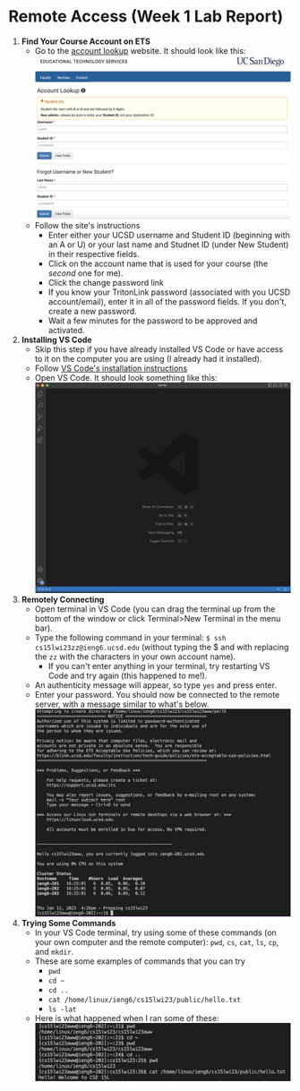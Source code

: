 # Remote Access (Week 1 Lab Report)

1. **Find Your Course Account on ETS**
    - Go to the [account lookup](https://sdacs.ucsd.edu/~icc/index.php) website. It should look like this:
    ![image](login.png)
    - Follow the site's instructions
      - Enter either your UCSD username and Student ID (beginning with an A or U) or your last name and Studnet ID (under New Student) in their respective fields.
      - Click on the account name that is used for your course (the *second* one for me).
      - Click the change password link
      - If you know your TritonLink password (associated with you UCSD account/email), enter it in all of the password fields. If you don't, create a new password.
      - Wait a few minutes for the password to be approved and activated.
2. **Installing VS Code**
    - Skip this step if you have already installed VS Code or have access to it on the computer you are using (I already had it installed).
    - Follow [VS Code's installation instructions](https://code.visualstudio.com/)
    - Open VS Code. It should look something like this:
    ![image](VScode.png)
3. **Remotely Connecting**
    - Open terminal in VS Code (you can drag the terminal up from the bottom of the window or click Terminal>New Terminal in the menu bar).
    - Type the following command in your terminal: `$ ssh cs15lwi23zz@ieng6.ucsd.edu` (without typing the $ and with replacing the `zz` with the characters in your own account name).
      - If you can't enter anything in your terminal, try restarting VS Code and try again (this happened to me!).
    - An authenticity message will appear, so type `yes` and press enter.
    - Enter your password. You should now be connected to the remote server, with a message similar to what's below.
    ![image](successfullogin.png)
4. **Trying Some Commands**
    - In your VS Code terminal, try using some of these commands (on your own computer and the remote computer): `pwd`, `cs`, `cat`, `ls`, `cp`, and `mkdir`.
    - These are some examples of commands that you can try
      - `pwd`
      - `cd ~`
      - `cd ..`
      - `cat /home/linux/ieng6/cs15lwi23/public/hello.txt`
      - `ls -lat`
    - Here is what happened when I ran some of these:
    ![image](commands.png)
      
